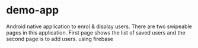 # demo-app
 Android native application to enrol &amp; display users. There are two swipeable pages in this application. First page shows the list of saved users and the second page is to add users. using firebase
